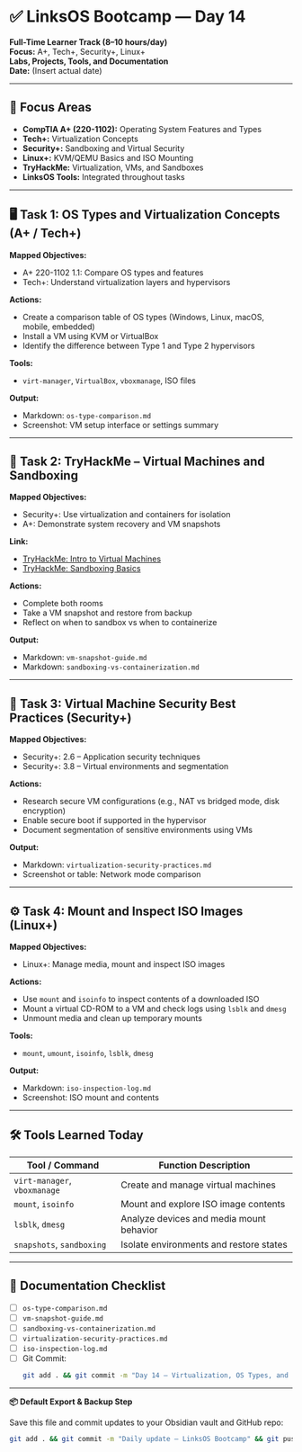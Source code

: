 # ✅ LinksOS Bootcamp — Day 14

**Full-Time Learner Track (8–10 hours/day)**  
**Focus:** A+, Tech+, Security+, Linux+  
**Labs, Projects, Tools, and Documentation**  
**Date:** (Insert actual date)

---

## 🧩 Focus Areas

- **CompTIA A+ (220-1102):** Operating System Features and Types  
- **Tech+:** Virtualization Concepts  
- **Security+:** Sandboxing and Virtual Security  
- **Linux+:** KVM/QEMU Basics and ISO Mounting  
- **TryHackMe:** Virtualization, VMs, and Sandboxes  
- **LinksOS Tools:** Integrated throughout tasks

---

## 🖥️ Task 1: OS Types and Virtualization Concepts (A+ / Tech+)

**Mapped Objectives:**  
- A+ 220-1102 1.1: Compare OS types and features  
- Tech+: Understand virtualization layers and hypervisors

**Actions:**  
- Create a comparison table of OS types (Windows, Linux, macOS, mobile, embedded)  
- Install a VM using KVM or VirtualBox  
- Identify the difference between Type 1 and Type 2 hypervisors

**Tools:**  
- `virt-manager`, `VirtualBox`, `vboxmanage`, ISO files

**Output:**  
- Markdown: `os-type-comparison.md`  
- Screenshot: VM setup interface or settings summary

---

## 🧪 Task 2: TryHackMe – Virtual Machines and Sandboxing

**Mapped Objectives:**  
- Security+: Use virtualization and containers for isolation  
- A+: Demonstrate system recovery and VM snapshots

**Link:**  
- [TryHackMe: Intro to Virtual Machines](https://tryhackme.com/room/introtovms)  
- [TryHackMe: Sandboxing Basics](https://tryhackme.com/room/sandboxing)

**Actions:**  
- Complete both rooms  
- Take a VM snapshot and restore from backup  
- Reflect on when to sandbox vs when to containerize

**Output:**  
- Markdown: `vm-snapshot-guide.md`  
- Markdown: `sandboxing-vs-containerization.md`

---

## 🔐 Task 3: Virtual Machine Security Best Practices (Security+)

**Mapped Objectives:**  
- Security+: 2.6 – Application security techniques  
- Security+: 3.8 – Virtual environments and segmentation

**Actions:**  
- Research secure VM configurations (e.g., NAT vs bridged mode, disk encryption)  
- Enable secure boot if supported in the hypervisor  
- Document segmentation of sensitive environments using VMs

**Output:**  
- Markdown: `virtualization-security-practices.md`  
- Screenshot or table: Network mode comparison

---

## ⚙️ Task 4: Mount and Inspect ISO Images (Linux+)

**Mapped Objectives:**  
- Linux+: Manage media, mount and inspect ISO images

**Actions:**  
- Use `mount` and `isoinfo` to inspect contents of a downloaded ISO  
- Mount a virtual CD-ROM to a VM and check logs using `lsblk` and `dmesg`  
- Unmount media and clean up temporary mounts

**Tools:**  
- `mount`, `umount`, `isoinfo`, `lsblk`, `dmesg`

**Output:**  
- Markdown: `iso-inspection-log.md`  
- Screenshot: ISO mount and contents

---

## 🛠️ Tools Learned Today

| Tool / Command       | Function Description                             |
|----------------------|--------------------------------------------------|
| `virt-manager`, `vboxmanage` | Create and manage virtual machines        |
| `mount`, `isoinfo`   | Mount and explore ISO image contents             |
| `lsblk`, `dmesg`     | Analyze devices and media mount behavior         |
| `snapshots`, `sandboxing` | Isolate environments and restore states     |

---

## 📁 Documentation Checklist

- [ ] `os-type-comparison.md`  
- [ ] `vm-snapshot-guide.md`  
- [ ] `sandboxing-vs-containerization.md`  
- [ ] `virtualization-security-practices.md`  
- [ ] `iso-inspection-log.md`  
- [ ] Git Commit:
  ```bash
  git add . && git commit -m "Day 14 – Virtualization, OS Types, and ISO Management" && git push origin main
  ```

---

**📦 Default Export & Backup Step**

Save this file and commit updates to your Obsidian vault and GitHub repo:

```bash
git add . && git commit -m "Daily update – LinksOS Bootcamp" && git push origin main
```
